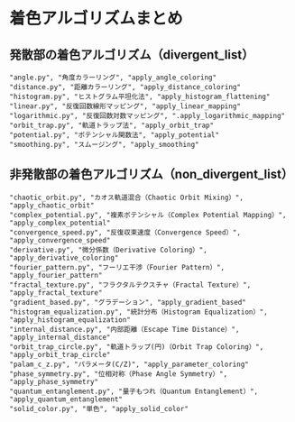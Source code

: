 # 着色アルゴリズムまとめ

## 発散部の着色アルゴリズム（divergent_list）
    "angle.py", "角度カラーリング", "apply_angle_coloring"
    "distance.py", "距離カラーリング", "apply_distance_coloring"
    "histogram.py", "ヒストグラム平坦化法", "apply_histogram_flattening"
    "linear.py", "反復回数線形マッピング", "apply_linear_mapping"
    "logarithmic.py", "反復回数対数マッピング", ".apply_logarithmic_mapping"
    "orbit_trap.py", "軌道トラップ法", "apply_orbit_trap"
    "potential.py", "ポテンシャル関数法", "apply_potential"
    "smoothing.py", "スムージング", "apply_smoothing"

## 非発散部の着色アルゴリズム（non_divergent_list）
    "chaotic_orbit.py", "カオス軌道混合（Chaotic Orbit Mixing）", "apply_chaotic_orbit"
    "complex_potential.py", "複素ポテンシャル（Complex Potential Mapping）", "apply_complex_potential"
    "convergence_speed.py", "反復収束速度（Convergence Speed）", "apply_convergence_speed"
    "derivative.py", "微分係数（Derivative Coloring）", "apply_derivative_coloring"
    "fourier_pattern.py", "フーリエ干渉（Fourier Pattern）", "apply_fourier_pattern"
    "fractal_texture.py", "フラクタルテクスチャ（Fractal Texture）", "apply_fractal_texture"
    "gradient_based.py", "グラデーション", "apply_gradient_based"
    "histogram_equalization.py", "統計分布（Histogram Equalization）", "apply_histogram_equalization"
    "internal_distance.py", "内部距離（Escape Time Distance）", "apply_internal_distance"
    "orbit_trap_circle.py", "軌道トラップ(円)（Orbit Trap Coloring）", "apply_orbit_trap_circle"
    "palam_c_z.py", "パラメータ(C/Z)", "apply_parameter_coloring"
    "phase_symmetry.py", "位相对称（Phase Angle Symmetry）", "apply_phase_symmetry"
    "quantum_entanglement.py", "量子もつれ（Quantum Entanglement）", "apply_quantum_entanglement"
    "solid_color.py", "単色", "apply_solid_color"

